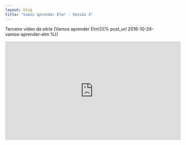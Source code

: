 ```yaml
---
layout: blog
title: "Vamos aprender Elm! - Sessão 3"
---
```


Terceiro vídeo da série [Vamos aprender Elm!]({% post_url 2016-10-24-vamos-aprender-elm %})

<iframe width="560" height="315" src="https://www.youtube.com/embed/1cIWdulGj1A" frameborder="0" allowfullscreen></iframe>